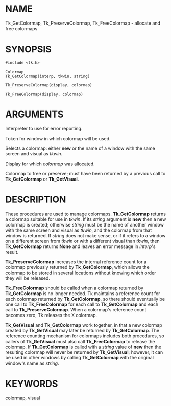 # NAME

Tk_GetColormap, Tk_PreserveColormap, Tk_FreeColormap - allocate and free
colormaps

# SYNOPSIS

    #include <tk.h>

    Colormap
    Tk_GetColormap(interp, tkwin, string)

    Tk_PreserveColormap(display, colormap)

    Tk_FreeColormap(display, colormap)

# ARGUMENTS

Interpreter to use for error reporting.

Token for window in which colormap will be used.

Selects a colormap: either **new** or the name of a window with the same
screen and visual as *tkwin*.

Display for which *colormap* was allocated.

Colormap to free or preserve; must have been returned by a previous call
to **Tk_GetColormap** or **Tk_GetVisual**.

# DESCRIPTION

These procedures are used to manage colormaps. **Tk_GetColormap**
returns a colormap suitable for use in *tkwin*. If its *string* argument
is **new** then a new colormap is created; otherwise *string* must be
the name of another window with the same screen and visual as *tkwin*,
and the colormap from that window is returned. If *string* does not make
sense, or if it refers to a window on a different screen from *tkwin* or
with a different visual than *tkwin*, then **Tk_GetColormap** returns
**None** and leaves an error message in *interp*\'s result.

**Tk_PreserveColormap** increases the internal reference count for a
colormap previously returned by **Tk_GetColormap**, which allows the
colormap to be stored in several locations without knowing which order
they will be released.

**Tk_FreeColormap** should be called when a colormap returned by
**Tk_GetColormap** is no longer needed. Tk maintains a reference count
for each colormap returned by **Tk_GetColormap**, so there should
eventually be one call to **Tk_FreeColormap** for each call to
**Tk_GetColormap** and each call to **Tk_PreserveColormap**. When a
colormap\'s reference count becomes zero, Tk releases the X colormap.

**Tk_GetVisual** and **Tk_GetColormap** work together, in that a new
colormap created by **Tk_GetVisual** may later be returned by
**Tk_GetColormap**. The reference counting mechanism for colormaps
includes both procedures, so callers of **Tk_GetVisual** must also call
**Tk_FreeColormap** to release the colormap. If **Tk_GetColormap** is
called with a *string* value of **new** then the resulting colormap will
never be returned by **Tk_GetVisual**; however, it can be used in other
windows by calling **Tk_GetColormap** with the original window\'s name
as *string*.

# KEYWORDS

colormap, visual
